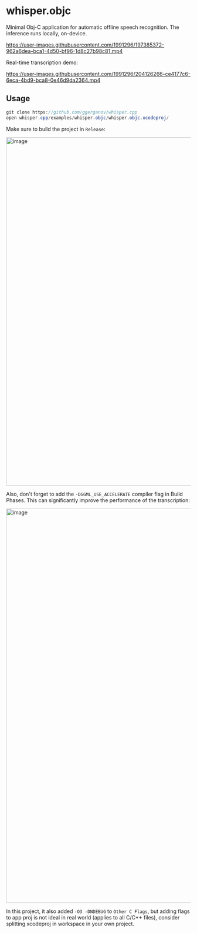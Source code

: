 # whisper.objc

Minimal Obj-C application for automatic offline speech recognition.
The inference runs locally, on-device.

https://user-images.githubusercontent.com/1991296/197385372-962a6dea-bca1-4d50-bf96-1d8c27b98c81.mp4

Real-time transcription demo:

https://user-images.githubusercontent.com/1991296/204126266-ce4177c6-6eca-4bd9-bca8-0e46d9da2364.mp4

## Usage

```java
git clone https://github.com/ggerganov/whisper.cpp
open whisper.cpp/examples/whisper.objc/whisper.objc.xcodeproj/
```

Make sure to build the project in `Release`:

<img width="947" alt="image" src="https://user-images.githubusercontent.com/1991296/197382607-9e1e6d1b-79fa-496f-9d16-b71dc1535701.png">

Also, don't forget to add the `-DGGML_USE_ACCELERATE` compiler flag in Build Phases.
This can significantly improve the performance of the transcription:

<img width="1072" alt="image" src="https://user-images.githubusercontent.com/1991296/208511239-8d7cdbd1-aa48-41b5-becd-ca288d53cc07.png">

In this project, it also added `-O3 -DNDEBUG` to `Other C Flags`, but adding flags to app proj is not ideal in real world (applies to all C/C++ files), consider splitting xcodeproj in workspace in your own project.
